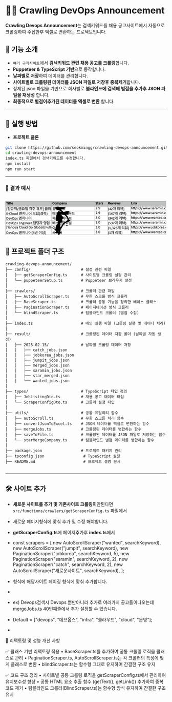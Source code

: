 
# 🕵️‍♂️ Crawling DevOps Announcement

**Crawling Devops Announcement**는 검색키워드를  채용 공고사이트에서 자동으로 크롤링하여 수집한후  엑셀로 변환하는 프로젝트입니다.  


## 📌 기능 소개
- `여러 구직사이트`에서 **검색키워드 관련 채용 공고를 크롤링**합니다.
- **Puppeteer & TypeScript 기반**으로 동작합니다.
- **날짜별로 저장**하여 데이터를 관리합니다.
- **사이트별로 크롤링된 데이터를 JSON 파일로 저장후 중복제거**합니다.
- 정제된 json 파일을 기반으로 회사별로 **블라인드에 검색해 별점을 추가후 JSON 파일을 재생성** 합니다.
- **최종적으로 별점이추가된 데이터를 엑셀로 변환** 합니다.

---

## 🚀 실행 방법
- **프로젝트 클론**
```bash
git clone https://github.com/seokmingg/crawling-devops-announcement.git
cd crawling-devops-announcement
index.ts 파일에서 검색키워드를 수정합니다.
npm install
npm run start

```
---
### 📸 결과 예시
![Excel 결과 예시](src/images/excel-sample.png)
---
## 📂 프로젝트 폴더 구조
```plaintext
crawling-devops-announcement/
├── config/                      # 설정 관련 파일
│   ├── getScraperConfig.ts      # 사이트별 크롤링 설정 관리
│   └── puppeteerSetup.ts        # Puppeteer 브라우저 설정
│
├── crawlers/                    # 크롤러 관련 파일
│   ├── AutoScrollScraper.ts     # 무한 스크롤 방식 크롤러
│   ├── BaseScraper.ts           # 크롤러 공통 기능을 정의한 베이스 클래스
│   ├── PaginationScraper.ts     # 페이지네이션 방식 크롤러
│   └── blindScraper.ts          # 팀블라인드 크롤러 (별점 수집)
│
├── index.ts                     # 메인 실행 파일 (크롤링 실행 및 데이터 처리)
│
├── result/                      # 크롤링된 데이터 저장 폴더 (날짜별 자동 생성)
│   ├── 2025-02-15/              # 날짜별 크롤링 데이터 저장
│   │   ├── catch_jobs.json
│   │   ├── jobkorea_jobs.json
│   │   ├── jumpit_jobs.json
│   │   ├── merged_jobs.json
│   │   ├── saramin_jobs.json
│   │   ├── star_merged.json
│   │   └── wanted_jobs.json
│
├── types/                       # TypeScript 타입 정의
│   ├── JobListingDto.ts         # 채용 공고 데이터 타입
│   └── ScraperConfigDto.ts      # 크롤러 설정 타입
│
├── utils/                       # 공통 유틸리티 함수
│   ├── autoScroll.ts            # 무한 스크롤 처리 함수
│   ├── convertJsonToExcel.ts    # JSON 데이터를 엑셀로 변환하는 함수
│   ├── mergeJobs.ts             # 크롤링된 데이터를 병합하는 함수
│   ├── saveToFile.ts            # 크롤링된 데이터를 JSON 파일로 저장하는 함수
│   └── starMergeCompany.ts      # 팀블라인드 별점 데이터를 병합하는 함수
│
├── package.json                 # 프로젝트 패키지 관리
├── tsconfig.json                 # TypeScript 설정
├── README.md                     # 프로젝트 설명 문서


```
---
## 🛠 사이트 추가
- **새로운 사이트를 추가 및 기존사이트 크롤링이**안된다면 `src/functions/crawlers/getScraperConfig.ts` 파일에서
- 새로운 페이지형식에 맞춰 추가 및 수정 해야합니다.
- **getScraperConfig.ts**에 페이지추가후 **index.ts**에서 
- const scrapers = [
  new AutoScrollScraper("wanted", searchKeyword),
  new AutoScrollScraper("jumpit", searchKeyword),
  new PaginationScraper("jobkorea", searchKeyword, 5),
  new PaginationScraper("saramin", searchKeyword, 2),
  new PaginationScraper("catch", searchKeyword, 2),
  new AutoScrollScraper("새로운사이트", searchKeyword),
  ];

- 형식에 해당사이트 페이징 형식에 맞춰 추가합니다.
- 
- ex) Devops검색시 Devops 뿐만아니라 추가로 여러가지 공고들이나오는데 mergeJobs.ts 40번째줄에서  추가 설정할 수 있습니다.
- Default = ["devops", "데브옵스", "infra", "클라우드", "cloud", "운영"];
- 

🚀 리팩토링 및 성능 개선 사항

✅ 클래스 기반 리팩토링 적용
•	BaseScraper.ts를 추가하여 공통 크롤링 로직을 클래스로 관리
•	PaginationScraper.ts, AutoScrollScraper.ts는 각 크롤러의 특성에 맞게 클래스로 변환
•	blindScraper.ts는 함수형 그대로 유지하여 간결한 구조 유지

✅ 코드 구조 정리
•	사이트별 공통 크롤링 로직을 getScraperConfig.ts에서 관리하여 유지보수성 향상
•	공통 HTML 요소 추출 함수 (getText(), getLink()) 추가하여 중복 코드 제거
•	팀블라인드 크롤러(BlindScraper.ts)는 함수형 방식 유지하여 간결한 구조 유지
